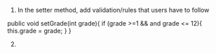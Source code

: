 
1.  In the setter method, add validation/rules that users have to follow

public void setGrade(int grade){
  if (grade >=1 && and grade <= 12){
    this.grade = grade;
  }
}

2. 


